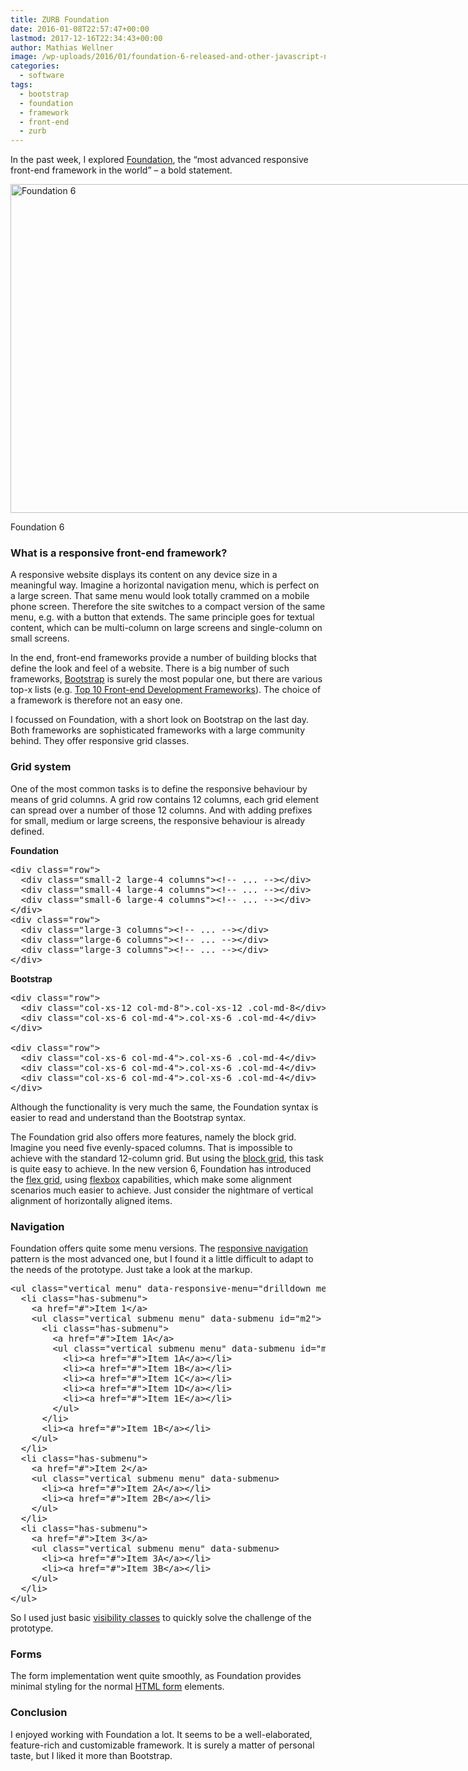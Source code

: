```yaml
---
title: ZURB Foundation
date: 2016-01-08T22:57:47+00:00
lastmod: 2017-12-16T22:34:43+00:00
author: Mathias Wellner
image: /wp-uploads/2016/01/foundation-6-released-and-other-javascript-news-496468-2-150x95.jpg
categories:
  - software
tags:
  - bootstrap
  - foundation
  - framework
  - front-end
  - zurb
---
```

In the past week, I explored <a href="http://foundation.zurb.com/" title="Foundation" target="_blank">Foundation</a>, the &#8220;most advanced responsive front-end framework in the world&#8221; &ndash; a bold statement. 

<div id="attachment_6455" style="width: 844px" class="wp-caption aligncenter">
  <img src="http://www.mwellner.de/wp-uploads/2016/01/foundation-6-released-and-other-javascript-news-496468-2.jpg" alt="Foundation 6" width="834" height="526" class="size-full wp-image-6455" srcset="http://www.mwellner.de/wp-uploads/2016/01/foundation-6-released-and-other-javascript-news-496468-2.jpg 834w, http://www.mwellner.de/wp-uploads/2016/01/foundation-6-released-and-other-javascript-news-496468-2-350x221.jpg 350w, http://www.mwellner.de/wp-uploads/2016/01/foundation-6-released-and-other-javascript-news-496468-2-238x150.jpg 238w, http://www.mwellner.de/wp-uploads/2016/01/foundation-6-released-and-other-javascript-news-496468-2-150x95.jpg 150w" sizes="(max-width: 834px) 100vw, 834px" />
  
  <p class="wp-caption-text">
    Foundation 6
  </p>
</div>

### What is a responsive front-end framework?

A responsive website displays its content on any device size in a meaningful way. Imagine a horizontal navigation menu, which is perfect on a large screen. That same menu would look totally crammed on a mobile phone screen. Therefore the site switches to a compact version of the same menu, e.g. with a button that extends. The same principle goes for textual content, which can be multi-column on large screens and single-column on small screens. 

In the end, front-end frameworks provide a number of building blocks that define the look and feel of a website. There is a big number of such frameworks, <a href="http://getbootstrap.com/" title="Bootstrap" target="_blank">Bootstrap</a> is surely the most popular one, but there are various top-x lists (e.g. <a href="http://www.hotscripts.com/blog/top-10-frontend-development-frameworks/" title="Top 10 Frontend Development Frameworks" target="_blank">Top 10 Front-end Development Frameworks</a>). The choice of a framework is therefore not an easy one. 

I focussed on Foundation, with a short look on Bootstrap on the last day. Both frameworks are sophisticated frameworks with a large community behind. They offer responsive grid classes. 

### Grid system

One of the most common tasks is to define the responsive behaviour by means of grid columns. A grid row contains 12 columns, each grid element can spread over a number of those 12 columns. And with adding prefixes for small, medium or large screens, the responsive behaviour is already defined. 

**Foundation**

<pre name="code" class="html">&lt;div class="row"&gt;
  &lt;div class="small-2 large-4 columns"&gt;&lt;!-- ... --&gt;&lt;/div&gt;
  &lt;div class="small-4 large-4 columns"&gt;&lt;!-- ... --&gt;&lt;/div&gt;
  &lt;div class="small-6 large-4 columns"&gt;&lt;!-- ... --&gt;&lt;/div&gt;
&lt;/div&gt;
&lt;div class="row"&gt;
  &lt;div class="large-3 columns"&gt;&lt;!-- ... --&gt;&lt;/div&gt;
  &lt;div class="large-6 columns"&gt;&lt;!-- ... --&gt;&lt;/div&gt;
  &lt;div class="large-3 columns"&gt;&lt;!-- ... --&gt;&lt;/div&gt;
&lt;/div&gt;
</pre>

**Bootstrap**

<pre name="code" class="html">&lt;div class="row"&gt;
  &lt;div class="col-xs-12 col-md-8"&gt;.col-xs-12 .col-md-8&lt;/div&gt;
  &lt;div class="col-xs-6 col-md-4"&gt;.col-xs-6 .col-md-4&lt;/div&gt;
&lt;/div&gt;

&lt;div class="row"&gt;
  &lt;div class="col-xs-6 col-md-4"&gt;.col-xs-6 .col-md-4&lt;/div&gt;
  &lt;div class="col-xs-6 col-md-4"&gt;.col-xs-6 .col-md-4&lt;/div&gt;
  &lt;div class="col-xs-6 col-md-4"&gt;.col-xs-6 .col-md-4&lt;/div&gt;
&lt;/div&gt;
</pre>

Although the functionality is very much the same, the Foundation syntax is easier to read and understand than the Bootstrap syntax. 

The Foundation grid also offers more features, namely the block grid. Imagine you need five evenly-spaced columns. That is impossible to achieve with the standard 12-column grid. But using the <a href="http://foundation.zurb.com/sites/docs/grid.html#block-grids" title="Block grids" target="_blank">block grid</a>, this task is quite easy to achieve. In the new version 6, Foundation has introduced the <a href="http://foundation.zurb.com/sites/docs/flex-grid.html" title="Foundation Flex Grid" target="_blank">flex grid</a>, using <a href="https://developer.mozilla.org/en-US/docs/Web/CSS/CSS_Flexible_Box_Layout/Using_CSS_flexible_boxes" title="Using CSS flexible boxes" target="_blank">flexbox</a> capabilities, which make some alignment scenarios much easier to achieve. Just consider the nightmare of vertical alignment of horizontally aligned items. 

### Navigation

Foundation offers quite some menu versions. The <a href="http://foundation.zurb.com/sites/docs/responsive-navigation.html" title="Responsive navigation" target="_blank">responsive navigation</a> pattern is the most advanced one, but I found it a little difficult to adapt to the needs of the prototype. Just take a look at the markup. 

<pre name="code" class="html">&lt;ul class="vertical menu" data-responsive-menu="drilldown medium-dropdown" style="width: 300px;"&gt;
  &lt;li class="has-submenu"&gt;
    &lt;a href="#"&gt;Item 1&lt;/a&gt;
    &lt;ul class="vertical submenu menu" data-submenu id="m2"&gt;
      &lt;li class="has-submenu"&gt;
        &lt;a href="#"&gt;Item 1A&lt;/a&gt;
        &lt;ul class="vertical submenu menu" data-submenu id="m3"&gt;
          &lt;li&gt;&lt;a href="#"&gt;Item 1A&lt;/a&gt;&lt;/li&gt;
          &lt;li&gt;&lt;a href="#"&gt;Item 1B&lt;/a&gt;&lt;/li&gt;
          &lt;li&gt;&lt;a href="#"&gt;Item 1C&lt;/a&gt;&lt;/li&gt;
          &lt;li&gt;&lt;a href="#"&gt;Item 1D&lt;/a&gt;&lt;/li&gt;
          &lt;li&gt;&lt;a href="#"&gt;Item 1E&lt;/a&gt;&lt;/li&gt;
        &lt;/ul&gt;
      &lt;/li&gt;
      &lt;li&gt;&lt;a href="#"&gt;Item 1B&lt;/a&gt;&lt;/li&gt;
    &lt;/ul&gt;
  &lt;/li&gt;
  &lt;li class="has-submenu"&gt;
    &lt;a href="#"&gt;Item 2&lt;/a&gt;
    &lt;ul class="vertical submenu menu" data-submenu&gt;
      &lt;li&gt;&lt;a href="#"&gt;Item 2A&lt;/a&gt;&lt;/li&gt;
      &lt;li&gt;&lt;a href="#"&gt;Item 2B&lt;/a&gt;&lt;/li&gt;
    &lt;/ul&gt;
  &lt;/li&gt;
  &lt;li class="has-submenu"&gt;
    &lt;a href="#"&gt;Item 3&lt;/a&gt;
    &lt;ul class="vertical submenu menu" data-submenu&gt;
      &lt;li&gt;&lt;a href="#"&gt;Item 3A&lt;/a&gt;&lt;/li&gt;
      &lt;li&gt;&lt;a href="#"&gt;Item 3B&lt;/a&gt;&lt;/li&gt;
    &lt;/ul&gt;
  &lt;/li&gt;
&lt;/ul&gt;
</pre>

So I used just basic <a href="http://foundation.zurb.com/sites/docs/visibility.html" title="Visibility classes" target="_blank">visibility classes</a> to quickly solve the challenge of the prototype. 

### Forms

The form implementation went quite smoothly, as Foundation provides minimal styling for the normal <a href="https://developer.mozilla.org/en-US/docs/Web/HTML/Element/form" title="<form>" target="_blank">HTML form</a> elements. 

### Conclusion

I enjoyed working with Foundation a lot. It seems to be a well-elaborated, feature-rich and customizable framework. It is surely a matter of personal taste, but I liked it more than Bootstrap.
